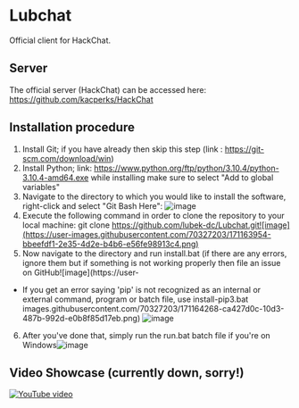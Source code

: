 # Lubchat
Official client for HackChat.

## Server
The official server (HackChat) can be accessed here: https://github.com/kacperks/HackChat

## Installation procedure
1) Install Git; if you have already then skip this step (link : https://git-scm.com/download/win)
2) Install Python; link: https://www.python.org/ftp/python/3.10.4/python-3.10.4-amd64.exe while installing make sure to select "Add to global variables"
3) Navigate to the directory to which you would like to install the software, right-click and select "Git Bash Here": ![image](https://user-images.githubusercontent.com/70327203/171130784-826f0139-f1ca-4e13-9a9f-6fe028847edf.png)
4) Execute the following command in order to clone the repository to your local machine: git clone https://github.com/lubek-dc/Lubchat.git![image](https://user-images.githubusercontent.com/70327203/171163954-bbeefdf1-2e35-4d2e-b4b6-e56fe98913c4.png)
5) Now navigate to the directory and run install.bat (if there are any errors, ignore them but if something is not working properly then file an issue on GitHub![image](https://user-
* If you get an error saying 'pip' is not recognized as an internal or external command, program or batch file, use install-pip3.bat
images.githubusercontent.com/70327203/171164268-ca427d0c-10d3-487b-992d-e0b8f85d17eb.png)
![image](https://user-images.githubusercontent.com/70327203/171164361-adb0c0f5-2b37-4f73-ba51-deb9fb456b3c.png)

6) After you've done that, simply run the run.bat batch file if you're on Windows![image](https://user-images.githubusercontent.com/70327203/171164408-60e254bf-5563-4fd7-943f-0ecfe1e960d7.png)


## Video Showcase (currently down, sorry!)
[![YouTube video](https://img.youtube.com/vi/lbospO9e3G0/0.jpg)](https://www.youtube.com/watch?v=lbospO9e3G0)
